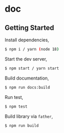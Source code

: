 # doc

## Getting Started

Install dependencies,

```bash
$ npm i / yarn (node 18)
```

Start the dev server,

```bash
$ npm start / yarn start
```

Build documentation,

```bash
$ npm run docs:build
```

Run test,

```bash
$ npm test
```

Build library via `father`,

```bash
$ npm run build
```
